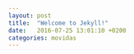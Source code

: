 ```yaml
---
layout: post
title:  "Welcome to Jekyll!"
date:   2016-07-25 13:01:10 +0200
categories: movidas
---
```

